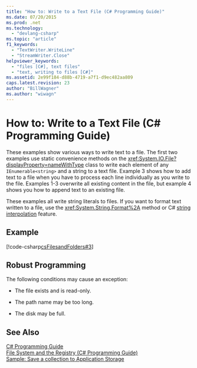 ```yaml
---
title: "How to: Write to a Text File (C# Programming Guide)"
ms.date: 07/20/2015
ms.prod: .net
ms.technology: 
  - "devlang-csharp"
ms.topic: "article"
f1_keywords: 
  - "TextWriter.WriteLine"
  - "StreamWriter.Close"
helpviewer_keywords: 
  - "files [C#], text files"
  - "text, writing to files [C#]"
ms.assetid: 2e99f184-d88b-4719-a7f1-d9ec482aa809
caps.latest.revision: 23
author: "BillWagner"
ms.author: "wiwagn"
---
```

# How to: Write to a Text File (C# Programming Guide)
These examples show various ways to write text to a file. The first two examples use static convenience methods on the <xref:System.IO.File?displayProperty=nameWithType> class to write each element of any `IEnumerable<string>` and a string to a text file. Example 3 shows how to add text to a file when you have to process each line individually as you write to the file. Examples 1-3 overwrite all existing content in the file, but example 4 shows you how to append text to an existing file.  
  
 These examples all write string literals to files. If you want to format text written to a file, use the <xref:System.String.Format%2A> method or C# [string interpolation](../../../csharp/language-reference/tokens/interpolated.md) feature.  
  
## Example  
 [!code-csharp[csFilesandFolders#3](../../../csharp/programming-guide/file-system/codesnippet/CSharp/how-to-write-to-a-text-file_1.cs)]  
  
## Robust Programming  
 The following conditions may cause an exception:  
  
-   The file exists and is read-only.  
  
-   The path name may be too long.  
  
-   The disk may be full.  
  
## See Also  
 [C# Programming Guide](../../../csharp/programming-guide/index.md)  
 [File System and the Registry (C# Programming Guide)](../../../csharp/programming-guide/file-system/index.md)  
 [Sample: Save a collection to Application Storage](http://code.msdn.microsoft.com/CSWinStoreAppSaveCollection-bed5d6e6)
